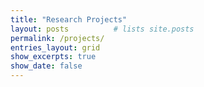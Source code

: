 ```yaml
---
title: "Research Projects"
layout: posts          # lists site.posts
permalink: /projects/
entries_layout: grid
show_excerpts: true
show_date: false
---
```

